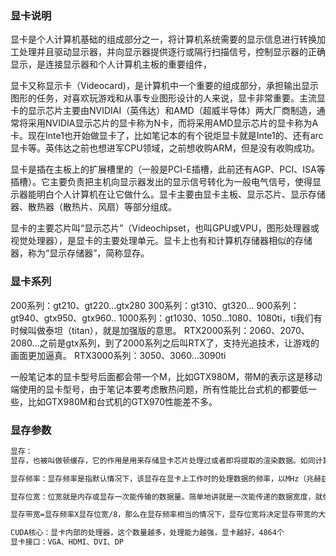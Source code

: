 ### 显卡说明



显卡是个人计算机基础的组成部分之一，将计算机系统需要的显示信息进行转换加工处理并且驱动显示器，并向显示器提供逐行或隔行扫描信号，控制显示器的正确显示，是连接显示器和个人计算机主板的重要组件，

显卡又称显示卡（Videocard)，是计算机中一个重要的组成部分，承担输出显示图形的任务，对喜欢玩游戏和从事专业图形设计的人来说，显卡非常重要。主流显卡的显示芯片主要由NVIDIAI（英伟达）和AMD（超威半导体）两大厂商制造，通常将采用NVIDIA显示芯片的显卡称为N卡，而将采用AMD显示芯片的显卡称为A卡。现在Inte1也开始做显卡了，比如笔记本的有个锐炬显卡就是Inte1的、还有arc显卡等。英伟达之前也想进军CPU领域，之前想收购ARM，但是没有收购成功。

显卡是插在主板上的扩展槽里的（一般是PCI-E插槽，此前还有AGP、PCI、ISA等插槽）。它主要负责把主机向显示器发出的显示信号转化为一般电气信号，使得显示器能明白个人计算机在让它做什么。显卡主要由显卡主板、显示芯片、显示存储器、散热器（散热片、风扇）等部分组成。

显卡的主要芯片叫“显示芯片”（Videochipset，也叫GPU或VPU，图形处理器或视觉处理器），是显卡的主要处理单元。显卡上也有和计算机存储器相似的存储器，称为“显示存储器”，简称显存。



### 显卡系列

200系列：gt210、gt220...gtx280
300系列：gt310、gt320...
900系列：gt940、gtx950、gtx960..
1000系列：gt1030、1050...1080、1080ti，ti我们有时候叫做泰坦（titan），就是加强版的意思。
RTX2000系列：2060、2070、2080...之前是gtx系列，到了2000系列之后叫RTX了，支持光追技术，让游戏的画面更加逼真。
RTX3000系列：3050、3060...3090ti

一般笔记本的显卡型号后面都会带一个M，比如GTX980M，带M的表示这是移动端使用的显卡型号，由于笔记本要考虑散热问题，所有性能比台式机的都要低一些，比如GTX980M和台式机的GTX970性能差不多。



### 显存参数

```txt
显存：
显存，也被叫做顿缓存，它的作用是用来存储显卡芯片处理过或者即将提取的渲染数据。如同计算机的内存一样，显存是用来存储要处理的图形信息的部件。我们做图像处理、观看视频等一秒24帧（一帧可以理解为一个图片或者说一个静止的画面，通常用fps（FramesPerSecond）表示）的频率才能用肉眼看上去比较流畅，但其实现在很多电影一般都不低于每秒30帧，玩游戏的时候也会问多少帧，有的显示器每秒钟最多显示60帧就打满了，高性能一些的可能能够达fps90、120等，但是如果只是显卡fps高也不一定就不卡，还要看显示器能支持多大的fps，比如显卡支持90fps，但是显示器只支持60fps，那么就会丢失30帧，看上去画面就卡。比如我的显示器是1080p，显示器所谓的1080P显示是指达到1920x1080的分辨率的显示，是数字电影成像技术和计算机技术的完美融合。还有2k显示器，分辨率2560*1440，4k的分辨率为4096*2160，还有非标准的分辨率也当作4k，比如3840*1920。分辨率越高的图片，图片的大小越大，占用的空间也会越大，这就是为什么显存的大小一直在增大，有4G、8G、12G、24G等等，那么你玩游戏比如需要fps为90，那么也就是说每秒钟要显示90张图片，这些图片数据要缓存一下的，分辨率要求越高，那么就需要更大的显存空间。买显卡的时候，自己要先把想买的显卡详细型号查一下，别被忽悠了。显存决定最大支持的分辨率。

显存频率：显存频率是指默认情况下，该显存在显卡上工作时的处理数据的频率，以MHz（兆赫兹）为单位。显存频率一定程度上反应着该显存的速度，频率越高，处理速度越快。

显存位宽：位宽就是内存或显存一次能传输的数据量。简单地讲就是一次能传递的数据宽度，就像公路的车道宽度，双向四车道、双向六车道，当然车道越多一次能通过的汽车就越大，所以位宽越大，一次性能奥的数据就越多，对显卡来说对性能的提高很明显。64位、128位、192位、256位、512位等。

显存带宽=显存频率X显存位宽/8，那么在显存频率相当的情况下，显存位宽将决定显存带宽的大小。同样显存频率为500MHz的128位和256位显存，那么它俩的显存带宽将分别为：128位=500MHz*128/8=8GiB/s，而256位=500MHz*256/8=16GiB/s，是128位的2倍，可见显存位宽在显存数据中的重要性。

CUDA核心：显卡内部的处理器，这个数量越多，处理能力越强，显卡越好，4864个
显卡接口：VGA、HDMI、DVI、DP
```

